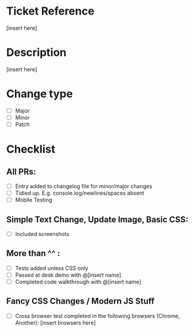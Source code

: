 # Ticket Reference
[insert here]

# Description
[insert here]

# Change type
- [ ] Major
- [ ] Minor
- [ ] Patch

# Checklist
## All PRs:
- [ ] Entry added to changelog file for minor/major changes
- [ ] Tidied up. E.g. console.log/newlines/spaces absent
- [ ] Mobile Testing

## Simple Text Change, Update Image, Basic CSS:
- [ ] Included screenshots

## More than ^^ :
- [ ] Tests added unless CSS only
- [ ] Passed at desk demo with @[insert name]
- [ ] Completed code walkthrough with @[insert name]

## Fancy CSS Changes / Modern JS Stuff
- [ ] Cross browser test completed in the following browsers (Chrome, Another): [insert browsers here]

